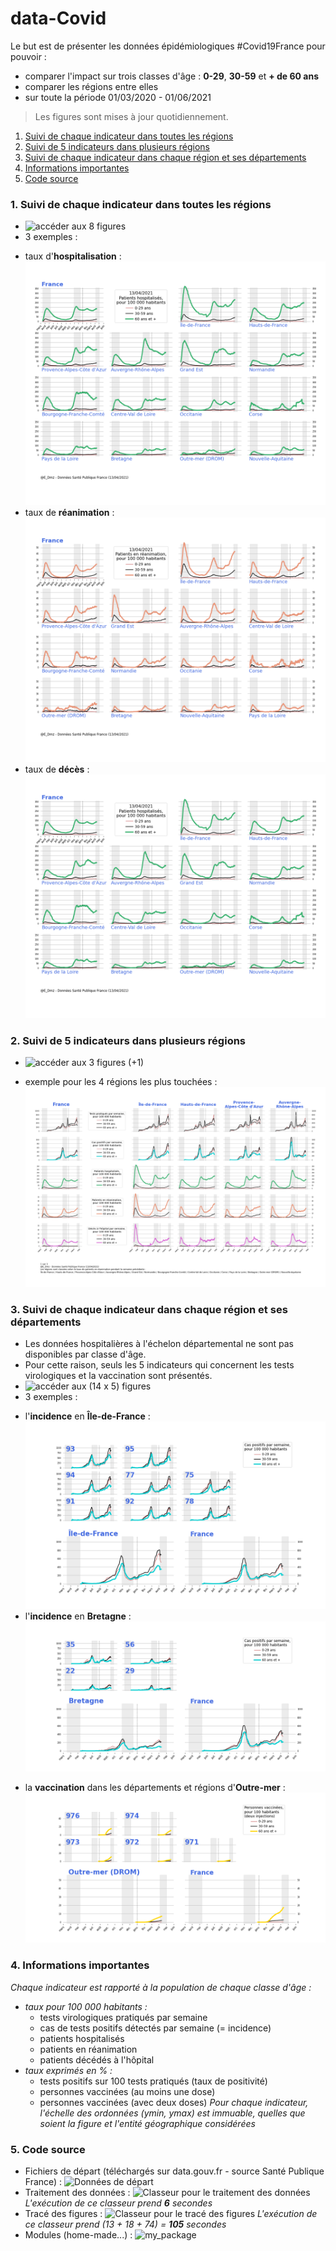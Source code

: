 # data-Covid
Le but est de présenter les données épidémiologiques #Covid19France pour pouvoir : 
* comparer l'impact sur trois classes d'âge : **0-29**, **30-59** et **+ de 60 ans**
* comparer les régions entre elles
* sur toute la période 01/03/2020 - 01/06/2021
>Les figures sont mises à jour quotidiennement.
1. [Suivi de chaque indicateur dans toutes les régions](#example1)
2. [Suivi de 5 indicateurs dans plusieurs régions](##example2)
3. [Suivi de chaque indicateur dans chaque région et ses départements](###example3)
4. [Informations importantes](#infos)
5. [Code source](#example4) 
### 1. Suivi de chaque indicateur dans toutes les régions <a name="example1"></a>
* ![accéder aux 8 figures](/Output/Figures%20Synth%C3%A8se%20de%20chaque%20indicateur%20pour%20l'ensemble%20des%20r%C3%A9gions)
* 3 exemples :
- taux d'**hospitalisation** :
![Figure hosp](Output/Figures%20Synth%C3%A8se%20de%20chaque%20indicateur%20pour%20l'ensemble%20des%20r%C3%A9gions/fig-hosp.png)
- taux de **réanimation** :
![Figure réa](Output/Figures%20Synth%C3%A8se%20de%20chaque%20indicateur%20pour%20l'ensemble%20des%20r%C3%A9gions/fig-rea.png)
- taux de **décès** :
![Figure décès](Output/Figures%20Synth%C3%A8se%20de%20chaque%20indicateur%20pour%20l'ensemble%20des%20r%C3%A9gions/fig-hosp.png)
### 2. Suivi de 5 indicateurs dans plusieurs régions<a name="example2"></a>
* ![accéder aux 3 figures (+1)](/Output/Figures%20Suivi%20parall%C3%A8le%20de%205%20indicateurs%20sur%20l'ensemble%20des%20r%C3%A9gions)
- exemple pour les 4 régions les plus touchées :
![Figure 1 / 3](Output/Figures%20Suivi%20parall%C3%A8le%20de%205%20indicateurs%20sur%20l'ensemble%20des%20r%C3%A9gions/regions-1%20sur%203.png)
### 3. Suivi de chaque indicateur dans chaque région et ses départements<a name="example3"></a>
* Les données hospitalières à l'échelon départemental ne sont pas disponibles par classe d'âge.
* Pour cette raison, seuls les 5 indicateurs qui concernent les tests virologiques et la vaccination sont présentés.
* ![accéder aux (14 x 5) figures](/Output/Figures%20Synth%C3%A8se%20pour%20chaque%20r%C3%A9gion%20de%205%20indicateurs) 
* 3 exemples :
- l'**incidence** en **Île-de-France** :
![Incidence Île-de-France](/Output/Figures%20Synth%C3%A8se%20pour%20chaque%20r%C3%A9gion%20de%205%20indicateurs/%C3%8Ele-de-France/fig-%C3%8Ele-de-France-incidence.png)
- l'**incidence** en **Bretagne** :
![Incidence Bretagne](/Output/Figures%20Synth%C3%A8se%20pour%20chaque%20r%C3%A9gion%20de%205%20indicateurs/Bretagne/fig-Bretagne-incidence.png)
* la **vaccination** dans les départements et régions d'**Outre-mer** :
![Dose 2 Outre-Mer](/Output/Figures%20Synth%C3%A8se%20pour%20chaque%20r%C3%A9gion%20de%205%20indicateurs/Outre-mer%20(DROM)/fig-Outre-mer%20(DROM)-dose2.png)
### 4. Informations importantes<a name="info"></a>
_Chaque indicateur est rapporté à la population de chaque classe d'âge :_
* _taux pour 100 000 habitants :_
    * tests virologiques pratiqués par semaine
    * cas de tests positifs détectés par semaine (= incidence)
    * patients hospitalisés
    * patients en réanimation
    * patients décédés à l'hôpital
* _taux exprimés en % :_
    * tests positifs sur 100 tests pratiqués (taux de positivité)
    * personnes vaccinées (au moins une dose)
    * personnes vaccinées (avec deux doses)
_Pour chaque indicateur, l'échelle des ordonnées (ymin, ymax) est immuable, quelles que soient la figure et l'entité géographique considérées_
### 5. Code source <a name="example4"></a>
* Fichiers de départ (téléchargés sur data.gouv.fr - source Santé Publique France) :
![Données de départ](/Data)
* Traitement des données :
![Classeur pour le traitement des données](/Code/v4%20Traitement%20des%20donn%C3%A9es.ipynb)
_L'exécution de ce classeur prend **6** secondes_
* Tracé des figures :
![Classeur pour le tracé des figures](/Code/v4%20Trac%C3%A9%20des%20figures.ipynb)
_L'exécution de ce classeur prend (13 + 18 + 74) = **105** secondes_
* Modules (home-made...) :
![my_package](/Code/my_package)